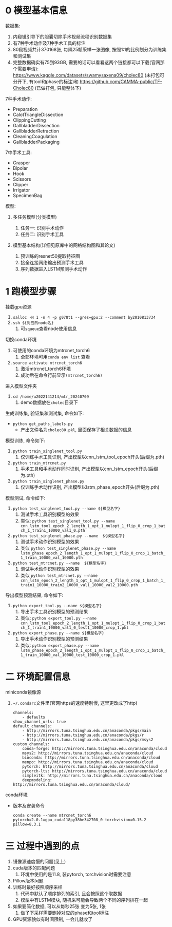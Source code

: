# 0 模型基本信息

数据集: 
1. 内窥镜引导下的胆囊切除手术视频流程识别数据集
2. 有7种手术动作及7种手术工具的标注
3. 80段视频共计370168张, 每隔25帧采样一张图像, 按照1:1的比例划分为训练集和测试集
4. 完整数据确实有75到93GB, 需要的话可以看看这两个链接都可以下载(官网那个需要申请): 
https://www.kaggle.com/datasets/swamysaxena09/cholec80 (未打包可分开下, 有tool和phase的标注)和 https://github.com/CAMMA-public/TF-Cholec80 (已做打包, 只能整体下)

7种手术动作:
* Preparation
* CalotTriangleDissection
* ClippingCutting
* GallbladderDissection
* GallbladderRetraction
* CleaningCoagulation
* GallbladderPackaging

7中手术工具:
* Grasper
* Bipolar
* Hook
* Scissors
* Clipper
* Irrigator
* SpecimenBag


模型:
1. 多任务模型(分类模型)
    1. 任务一: 识别手术动作
    2. 任务二: 识别手术工具


2. 模型基本结构(详细见原库中的网络结构图和其论文)
    1. 预训练的resnet50提取特征图
    2. 接全连接网络输出预测手术工具
    3. 序列数据进入LSTM预测手术动作


# 1 跑模型步骤

挂载gpu资源
1. ``salloc -N 1 -n 4 -p g078t1 --gres=gpu:2 --comment by2010813734``
2. ``ssh ${对应的node名}``
    1. 可``squeue``查看node使用信息

切换conda环境
1. 可使用的conda环境为mtrcnet_torch6 
    1. 全部环境可用``conda env list`` 查看
2. ``source activate mtrcnet_torch6``
    1. 激活mtrcnet_torch6环境
    2. 成功后在命令行前显示``(mtrcnet_torch6)``

进入模型文件夹
1. ``cd /home/u2022141214/mtr_20240709 ``
    1. demo数据放在``cholec``目录下

生成训练集, 验证集和测试集, 命令如下:
- ``python get_paths_labels.py``
    - 产出文件名为``cholec80.pkl``, 里面保存了相关数据的信息

模型训练, 命令如下:
1. ``python train_singlenet_tool.py``
    1. 仅训练手术工具识别, 产出模型以cnn_lstm_tool_epoch开头(后缀为.pth)
2. ``python train_mtrcnet.py``
    1. 手术工具和手术动作同时识别, 产出模型以cnn_lstm_epoch开头(后缀为.pth)
3. ``python train_singlenet_phase.py``
    1. 仅训练手术动作识别, 产出模型以lstm_phase_epoch开头(后缀为.pth)

模型测试, 命令如下:
1. ``python test_singlenet_tool.py --name ${模型名字}``
    1. 测试手术工具识别模型的效果
    2. 类似: ``python test_singlenet_tool.py --name cnn_lstm_tool_epoch_2_length_1_opt_1_mulopt_1_flip_0_crop_1_batch_1_train1_10000_val1_0.pth``
2. ``python test_singlenet_phase.py --name  ${模型名字}`` 
    1. 测试手术动作识别模型的效果
    2. 类似 ``python test_singlenet_phase.py --name lstm_phase_epoch_2_length_1_opt_1_mulopt_1_flip_0_crop_1_batch_1_train_10000_val_10000.pth``
3. ``python test_mtrcnet.py --name  ${模型名字}`` 
    1. 测试手术动作识别模型的效果
    2. 类似 ``python test_mtrcnet.py --name cnn_lstm_epoch_2_length_1_opt_1_mulopt_1_flip_0_crop_1_batch_1_train1_10000_train2_10000_val1_10000_val2_10000.pth``

导出模型预测结果, 命令如下:
1. ``python export_tool.py --name ${模型名字}`` 
    1. 导出手术工具识别模型的预测结果
    2. 类似: ``python export_tool.py --name cnn_lstm_tool_epoch_2_length_1_opt_1_mulopt_1_flip_0_crop_1_batch_1_train1_10000_val1_0_test1_10000_crop_1.pkl``
2. ``python export_phase.py --name ${模型名字}`` 
    1. 导出手术动作识别模型的预测结果
    2. 类似: ``python export_phase.py --name lstm_phase_epoch_2_length_1_opt_1_mulopt_1_flip_0_crop_1_batch_1_train_10000_val_10000_test_10000_crop_1.pkl``

# 二 环境配置信息
miniconda镜像源
1. ``~/.condarc``文件里(官网https的速度特别慢, 这里更改成了http)
    ```
    channels:
        - defaults
    show_channel_urls: true
    default_channels:
        - http://mirrors.tuna.tsinghua.edu.cn/anaconda/pkgs/main
        - http://mirrors.tuna.tsinghua.edu.cn/anaconda/pkgs/r
        - http://mirrors.tuna.tsinghua.edu.cn/anaconda/pkgs/msys2
    custom_channels:
        conda-forge: http://mirrors.tuna.tsinghua.edu.cn/anaconda/cloud
        msys2: http://mirrors.tuna.tsinghua.edu.cn/anaconda/cloud                                                                                   
        bioconda: http://mirrors.tuna.tsinghua.edu.cn/anaconda/cloud
        menpo: http://mirrors.tuna.tsinghua.edu.cn/anaconda/cloud
        pytorch: http://mirrors.tuna.tsinghua.edu.cn/anaconda/cloud
        pytorch-lts: http://mirrors.tuna.tsinghua.edu.cn/anaconda/cloud
        simpleitk: http://mirrors.tuna.tsinghua.edu.cn/anaconda/cloud
        deepmodeling: http://mirrors.tuna.tsinghua.edu.cn/anaconda/cloud/
    ```

conda环境
- 版本及安装命令
    ```
    conda create --name mtrcnet_torch6 pytorch=2.0.1=gpu_cuda118py38he342708_0 torchvision=0.15.2 pillow=8.3.1
    ```

# 三 过程中遇到的点
1. 镜像源速度慢的问题(见上)
2. cuda版本的匹配问题
    1. 环境中使用的是11.8, 装pytorch, torchvision时需要注意
3. Pillow版本问题
4. 训练时最好按照顺序采样
    1. 代码中默认了顺序排列的索引, 且会按照这个取数据
    2. 模型中有LSTM模块, 随机采可能会导致两个不同的序列排在一起
4. 如果要简化数据, 可以从每秒25张 变为5张, 1张
    1. 做了下采样需要删掉对应的phase和tool标注
5. GPU资源貌似有时间限制, 一会儿就收了
    